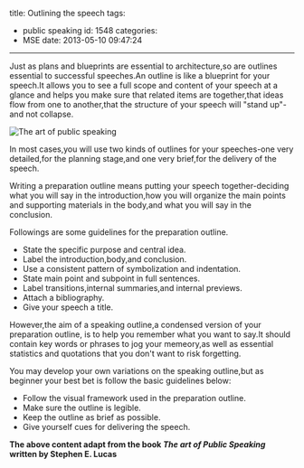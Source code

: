 title: Outlining the speech
tags:
  - public speaking
id: 1548
categories:
  - MSE
date: 2013-05-10 09:47:24
---

Just as plans and blueprints are essential to architecture,so are outlines essential to successful speeches.An outline is like a blueprint for your speech.It allows you to see a full scope and content of your speech at a glance and helps you make sure that related items are together,that ideas flow from one to another,that the structure of your speech will "stand up"-and not collapse.

![The art of public speaking](http://www.zhangmin.name/blog/wp-content/uploads/2013/05/theartofpublicspeaking.jpg)

In most cases,you will use two kinds of outlines for your speeches-one very detailed,for the planning stage,and one very brief,for the delivery of the speech.

Writing a preparation outline means putting your speech together-deciding what you will say in the introduction,how you will organize the main points and supporting materials in the body,and what you will say in the conclusion.

Followings are some guidelines for the preparation outline.

*   State the specific purpose and central idea.
*   Label the introduction,body,and conclusion.
*   Use a consistent pattern of symbolization and indentation.
*   State main point and subpoint in full sentences.
*   Label transitions,internal summaries,and internal previews.
*   Attach a bibliography.
*   Give your speech a title.

However,the aim of a speaking outline,a condensed version of your preparation outline, is to help you remember what you want to say.It should contain key words or phrases to jog your memeory,as well as essential statistics and quotations that you don't want to risk forgetting.

You may develop your own variations on the speaking outline,but as beginner your best bet is follow the basic guidelines below:

*   Follow the visual framework used in the preparation outline.
*   Make sure the outline is legible.
*   Keep the outline as brief as possible.
*   Give yourself cues for delivering the speech.

**The above content adapt from the book _The art of Public Speaking_ written by Stephen E. Lucas**